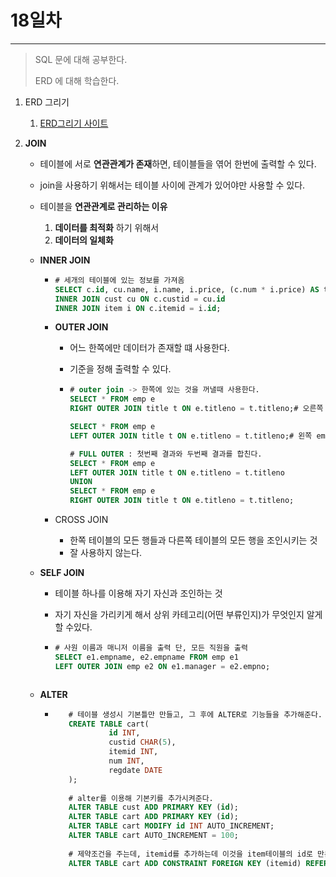 # 18일차
---

> SQL 문에 대해 공부한다. 
>
> ERD 에 대해 학습한다. 

1. ERD 그리기
   1. [ERD그리기 사이트](https://www.erdcloud.com/)

2. **JOIN**

   + 테이블에 서로 **연관관계가 존재**하면,  테이블들을 엮어 한번에 출력할 수 있다.
   + join을 사용하기 위해서는 테이블 사이에 관계가 있어야만 사용할 수 있다. 
   + 테이블을 **연관관계로 관리하는 이유**
     1. **데이터를 최적화** 하기 위해서
     2. **데이터의 일체화**

   + **INNER JOIN**

     + ```sql
       # 세개의 테이블에 있는 정보를 가져옴
       SELECT c.id, cu.name, i.name, i.price, (c.num * i.price) AS totalPrice FROM cart c 
       INNER JOIN cust cu ON c.custid = cu.id
       INNER JOIN item i ON c.itemid = i.id;
       ```
   
   
      + **OUTER JOIN**
   
        + 어느 한쪽에만 데이터가 존재할 떄 사용한다. 
   
        + 기준을 정해 출력할 수 있다. 
   
        + ```sql
          # outer join -> 한쪽에 있는 것을 꺼낼때 사용한다. 
          SELECT * FROM emp e
          RIGHT OUTER JOIN title t ON e.titleno = t.titleno;# 오른쪽 title을 기준으로 출력한다. 
          
          SELECT * FROM emp e
          LEFT OUTER JOIN title t ON e.titleno = t.titleno;# 왼쪽 emp 기준으로 출력한다. 
          
          # FULL OUTER : 첫번째 결과와 두번째 결과를 합친다. 
          SELECT * FROM emp e
          LEFT OUTER JOIN title t ON e.titleno = t.titleno
          UNION
          SELECT * FROM emp e
          RIGHT OUTER JOIN title t ON e.titleno = t.titleno;
          ```
   
      + CROSS JOIN 
   
        + 한쪽 테이블의 모든 행들과 다른쪽 테이블의 모든 행을 조인시키는 것 
        + 잘 사용하지 않는다. 
   
   + **SELF JOIN**
   
        + 테이블 하나를 이용해 자기 자신과 조인하는 것
   
        + 자기 자신을 가리키게 해서 상위 카테고리(어떤 부류인지)가 무엇인지 알게할 수있다.
   
        + ```sql
          # 사원 이름과 매니저 이름을 출력 단, 모든 직원을 출력
          SELECT e1.empname, e2.empname FROM emp e1
          LEFT OUTER JOIN emp e2 ON e1.manager = e2.empno;
          
          
          
          ```
   
   + **ALTER**
   
        + ```sql
             # 테이블 생성시 기본틀만 만들고, 그 후에 ALTER로 기능들을 추가해준다. 
             CREATE TABLE cart(
                      id INT,
                      custid CHAR(5),
                      itemid INT,
                      num INT,
                      regdate DATE
             );
             
             # alter를 이용해 기본키를 추가시켜준다. 
             ALTER TABLE cust ADD PRIMARY KEY (id);
             ALTER TABLE cart ADD PRIMARY KEY (id);
             ALTER TABLE cart MODIFY id INT AUTO_INCREMENT;
             ALTER TABLE cart AUTO_INCREMENT = 100;
             
             # 제약조건을 주는데, itemid를 추가하는데 이것을 item테이블의 id로 만든다. 
             ALTER TABLE cart ADD CONSTRAINT FOREIGN KEY (itemid) REFERENCES item(id);
             ```
   
             